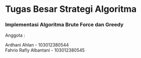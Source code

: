 <h1>Tugas Besar Strategi Algoritma</h1>
<h3>Implementasi Algoritma Brute Force dan Greedy</h3>

Anggota :

Ardhani Ahlan - 103012380544 <br>
Fahrio Rafly Albantani - 103012380545

